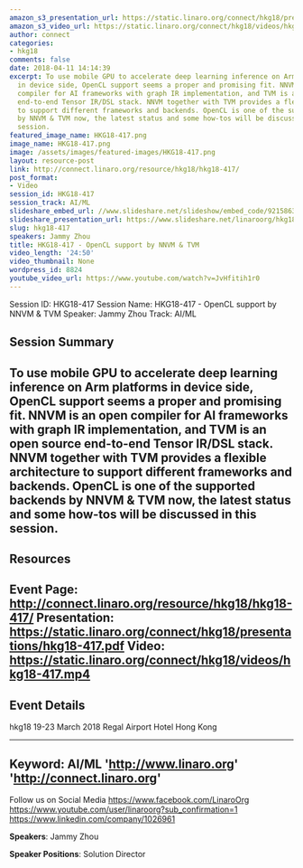 ```yaml
---
amazon_s3_presentation_url: https://static.linaro.org/connect/hkg18/presentations/hkg18-417.pdf
amazon_s3_video_url: https://static.linaro.org/connect/hkg18/videos/hkg18-417.mp4
author: connect
categories:
- hkg18
comments: false
date: 2018-04-11 14:14:39
excerpt: To use mobile GPU to accelerate deep learning inference on Arm platforms
  in device side, OpenCL support seems a proper and promising fit. NNVM is an open
  compiler for AI frameworks with graph IR implementation, and TVM is an open source
  end-to-end Tensor IR/DSL stack. NNVM together with TVM provides a flexible architecture
  to support different frameworks and backends. OpenCL is one of the supported backends
  by NNVM & TVM now, the latest status and some how-tos will be discussed in this
  session.
featured_image_name: HKG18-417.png
image_name: HKG18-417.png
image: /assets/images/featured-images/HKG18-417.png
layout: resource-post
link: http://connect.linaro.org/resource/hkg18/hkg18-417/
post_format:
- Video
session_id: HKG18-417
session_track: AI/ML
slideshare_embed_url: //www.slideshare.net/slideshow/embed_code/92158633
slideshare_presentation_url: https://www.slideshare.net/linaroorg/hkg18417-opencl-support-by-nnvm-tvm
slug: hkg18-417
speakers: Jammy Zhou
title: HKG18-417 - OpenCL support by NNVM & TVM
video_length: '24:50'
video_thumbnail: None
wordpress_id: 8824
youtube_video_url: https://www.youtube.com/watch?v=JvHfitih1r0
---
```


Session ID: HKG18-417
Session Name: HKG18-417 - OpenCL support by NNVM & TVM
Speaker: Jammy Zhou
Track: AI/ML


## Session Summary
To use mobile GPU to accelerate deep learning inference on Arm platforms in device side, OpenCL support seems a proper and promising fit. NNVM is an open compiler for AI frameworks with graph IR implementation, and TVM is an open source end-to-end Tensor IR/DSL stack. NNVM together with TVM provides a flexible architecture to support different frameworks and backends. OpenCL is one of the supported backends by NNVM & TVM now, the latest status and some how-tos will be discussed in this session.
---------------------------------------------------
## Resources
Event Page: http://connect.linaro.org/resource/hkg18/hkg18-417/
Presentation: https://static.linaro.org/connect/hkg18/presentations/hkg18-417.pdf
Video: https://static.linaro.org/connect/hkg18/videos/hkg18-417.mp4
 ---------------------------------------------------
## Event Details
hkg18
19-23 March 2018
Regal Airport Hotel Hong Kong

---------------------------------------------------
Keyword: AI/ML
'http://www.linaro.org'
'http://connect.linaro.org'
---------------------------------------------------
Follow us on Social Media
https://www.facebook.com/LinaroOrg
https://www.youtube.com/user/linaroorg?sub_confirmation=1
https://www.linkedin.com/company/1026961

**Speakers**: Jammy Zhou

**Speaker Positions**: Solution Director
